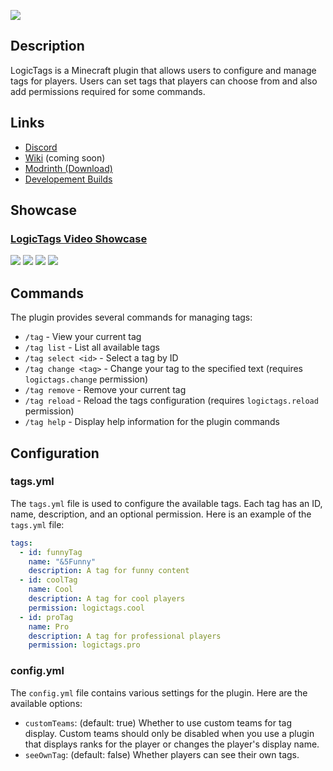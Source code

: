 ![](https://cdn.modrinth.com/data/KyEGDSv3/images/df606c5a2d6dd813c41b2ef2cad8381861ccb9ac.png)

## Description

LogicTags is a Minecraft plugin that allows users to configure and manage tags for players. Users can set tags that players can choose from and also add permissions required for some commands.

## Links

- [Discord](https://codearray.dev/discord)
- [Wiki](https://codearray.dev/docs/logictags) (coming soon)
- [Modrinth (Download)](https://modrinth.com/plugins/logictags)
- [Developement Builds](https://jenkins.codearray.dev/job/LogicTags/)

## Showcase
### [LogicTags Video Showcase](https://youtu.be/I0Kn1qKCPAc)

![](https://cdn.modrinth.com/data/KyEGDSv3/images/41f73cf8b39d34aeed5adb25a96393d76526ede9.png)
![](https://cdn.modrinth.com/data/KyEGDSv3/images/e123e9375b61905c3e86539a22a186b42985af1f.png)
![](https://cdn.modrinth.com/data/KyEGDSv3/images/e32311d25ec0966785683735a5004f36be5ad065.png)
![](https://cdn.modrinth.com/data/KyEGDSv3/images/e795b4a58f210631e32732d864dfa539a528b0c4.png)

## Commands

The plugin provides several commands for managing tags:

- `/tag` - View your current tag
- `/tag list` - List all available tags
- `/tag select <id>` - Select a tag by ID
- `/tag change <tag>` - Change your tag to the specified text (requires `logictags.change` permission)
- `/tag remove` - Remove your current tag
- `/tag reload` - Reload the tags configuration (requires `logictags.reload` permission)
- `/tag help` - Display help information for the plugin commands

## Configuration

### tags.yml

The `tags.yml` file is used to configure the available tags. Each tag has an ID, name, description, and an optional permission. Here is an example of the `tags.yml` file:

```yaml
tags:
  - id: funnyTag
    name: "&5Funny"
    description: A tag for funny content
  - id: coolTag
    name: Cool
    description: A tag for cool players
    permission: logictags.cool
  - id: proTag
    name: Pro
    description: A tag for professional players
    permission: logictags.pro
```

### config.yml

The `config.yml` file contains various settings for the plugin. Here are the available options:

- `customTeams`: (default: true) Whether to use custom teams for tag display. Custom teams should only be disabled when you use a plugin that displays ranks for the player or changes the player's display name.
- `seeOwnTag`: (default: false) Whether players can see their own tags.
